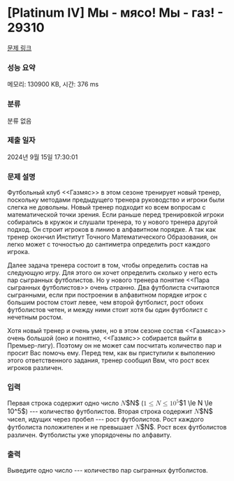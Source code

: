 # [Platinum IV] Мы - мясо! Мы - газ! - 29310 

[문제 링크](https://www.acmicpc.net/problem/29310) 

### 성능 요약

메모리: 130900 KB, 시간: 376 ms

### 분류

분류 없음

### 제출 일자

2024년 9월 15일 17:30:01

### 문제 설명

<p>Футбольный клуб <<Газмяс>> в этом сезоне тренирует новый тренер, поскольку методами предыдущего тренера руководство и игроки были слегка не довольны. Новый тренер подходит ко всем вопросам с математической точки зрения. Если раньше перед тренировкой игроки собирались в кружок и слушали тренера, то у нового тренера другой подход. Он строит игроков в линию в алфавитном порядке. А так как тренер окончил Институт Точного Математического Образования, он легко может с точностью до сантиметра определить рост каждого игрока.</p>

<p>Далее задача тренера состоит в том, чтобы определить состав на следующую игру. Для этого он хочет определить сколько у него есть пар сыгранных футболистов. Но у нового тренера понятие <<Пара сыгранных футболистов>> очень странно. Два футболиста считаются сыгранными, если при построении в алфавитном порядке игрок с большим ростом стоит левее, чем второй футболист, рост обоих футболистов четен, и между ними стоит хотя бы один футболист с нечетным ростом.</p>

<p>Хотя новый тренер и очень умен, но в этом сезоне состав <<Газмяса>> очень большой (оно и понятно, <<Газмяс>> собирается выйти в Премьер-лигу). Поэтому он не может сам посчитать количество пар и просит Вас помочь ему. Перед тем, как вы приступили к выполению этого ответственного задания, тренер сообщил Ввм, что рост всех игроков различен.</p>

### 입력 

 <p>Первая строка содержит одно число <mjx-container class="MathJax" jax="CHTML" style="font-size: 109%; position: relative;"><mjx-math class="MJX-TEX" aria-hidden="true"><mjx-mi class="mjx-i"><mjx-c class="mjx-c1D441 TEX-I"></mjx-c></mjx-mi></mjx-math><mjx-assistive-mml unselectable="on" display="inline"><math xmlns="http://www.w3.org/1998/Math/MathML"><mi>N</mi></math></mjx-assistive-mml><span aria-hidden="true" class="no-mathjax mjx-copytext">$N$</span></mjx-container> (<mjx-container class="MathJax" jax="CHTML" style="font-size: 109%; position: relative;"><mjx-math class="MJX-TEX" aria-hidden="true"><mjx-mn class="mjx-n"><mjx-c class="mjx-c31"></mjx-c></mjx-mn><mjx-mo class="mjx-n" space="4"><mjx-c class="mjx-c2264"></mjx-c></mjx-mo><mjx-mi class="mjx-i" space="4"><mjx-c class="mjx-c1D441 TEX-I"></mjx-c></mjx-mi><mjx-mo class="mjx-n" space="4"><mjx-c class="mjx-c2264"></mjx-c></mjx-mo><mjx-msup space="4"><mjx-mn class="mjx-n"><mjx-c class="mjx-c31"></mjx-c><mjx-c class="mjx-c30"></mjx-c></mjx-mn><mjx-script style="vertical-align: 0.393em;"><mjx-mn class="mjx-n" size="s"><mjx-c class="mjx-c35"></mjx-c></mjx-mn></mjx-script></mjx-msup></mjx-math><mjx-assistive-mml unselectable="on" display="inline"><math xmlns="http://www.w3.org/1998/Math/MathML"><mn>1</mn><mo>≤</mo><mi>N</mi><mo>≤</mo><msup><mn>10</mn><mn>5</mn></msup></math></mjx-assistive-mml><span aria-hidden="true" class="no-mathjax mjx-copytext">$1 \le N \le 10^5$</span></mjx-container>)  --- количество футболистов. Вторая строка содержит <mjx-container class="MathJax" jax="CHTML" style="font-size: 109%; position: relative;"><mjx-math class="MJX-TEX" aria-hidden="true"><mjx-mi class="mjx-i"><mjx-c class="mjx-c1D441 TEX-I"></mjx-c></mjx-mi></mjx-math><mjx-assistive-mml unselectable="on" display="inline"><math xmlns="http://www.w3.org/1998/Math/MathML"><mi>N</mi></math></mjx-assistive-mml><span aria-hidden="true" class="no-mathjax mjx-copytext">$N$</span></mjx-container> чисел, идущих через пробел  --- рост футболистов. Рост каждого футболиста положителен и не превышает <mjx-container class="MathJax" jax="CHTML" style="font-size: 109%; position: relative;"><mjx-math class="MJX-TEX" aria-hidden="true"><mjx-mi class="mjx-i"><mjx-c class="mjx-c1D441 TEX-I"></mjx-c></mjx-mi></mjx-math><mjx-assistive-mml unselectable="on" display="inline"><math xmlns="http://www.w3.org/1998/Math/MathML"><mi>N</mi></math></mjx-assistive-mml><span aria-hidden="true" class="no-mathjax mjx-copytext">$N$</span></mjx-container>. Рост всех футболистов различен. Футболисты уже упорядочены по алфавиту.  </p>

### 출력 

 <p>Выведите одно число  --- количество пар сыгранных футболистов.</p>

